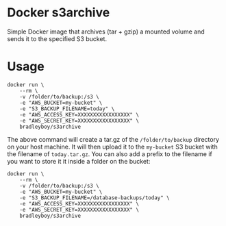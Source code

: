 Docker s3archive
================

Simple Docker image that archives (tar + gzip) a mounted volume and sends it to the specified S3 bucket.

# Usage

```
docker run \
	--rm \
	-v /folder/to/backup:/s3 \
	-e "AWS_BUCKET=my-bucket" \
	-e "S3_BACKUP_FILENAME=today" \
	-e "AWS_ACCESS_KEY=XXXXXXXXXXXXXXXXX" \
	-e "AWS_SECRET_KEY=XXXXXXXXXXXXXXXXX" \
	bradleyboy/s3archive
```

The above command will create a tar.gz of the `/folder/to/backup` directory on your host machine. It will then upload it to the `my-bucket` S3 bucket with the filename of `today.tar.gz`. You can also add a prefix to the filename if you want to store it it inside a folder on the bucket:

```
docker run \
	--rm \
	-v /folder/to/backup:/s3 \
	-e "AWS_BUCKET=my-bucket" \
	-e "S3_BACKUP_FILENAME=/database-backups/today" \
	-e "AWS_ACCESS_KEY=XXXXXXXXXXXXXXXXX" \
	-e "AWS_SECRET_KEY=XXXXXXXXXXXXXXXXX" \
	bradleyboy/s3archive
```
